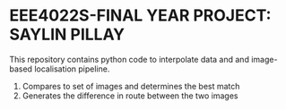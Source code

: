 EEE4022S-FINAL YEAR PROJECT: SAYLIN PILLAY
=============================

This repository  contains python code to interpolate data and and image-based localisation pipeline.

1. Compares to set of images and determines the best match
2. Generates the difference in route between the two images
